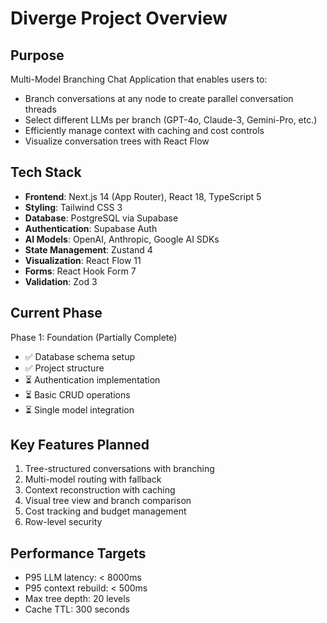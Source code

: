 # Diverge Project Overview

## Purpose
Multi-Model Branching Chat Application that enables users to:
- Branch conversations at any node to create parallel conversation threads
- Select different LLMs per branch (GPT-4o, Claude-3, Gemini-Pro, etc.)
- Efficiently manage context with caching and cost controls
- Visualize conversation trees with React Flow

## Tech Stack
- **Frontend**: Next.js 14 (App Router), React 18, TypeScript 5
- **Styling**: Tailwind CSS 3
- **Database**: PostgreSQL via Supabase
- **Authentication**: Supabase Auth
- **AI Models**: OpenAI, Anthropic, Google AI SDKs
- **State Management**: Zustand 4
- **Visualization**: React Flow 11
- **Forms**: React Hook Form 7
- **Validation**: Zod 3

## Current Phase
Phase 1: Foundation (Partially Complete)
- ✅ Database schema setup
- ✅ Project structure
- ⏳ Authentication implementation
- ⏳ Basic CRUD operations
- ⏳ Single model integration

## Key Features Planned
1. Tree-structured conversations with branching
2. Multi-model routing with fallback
3. Context reconstruction with caching
4. Visual tree view and branch comparison
5. Cost tracking and budget management
6. Row-level security

## Performance Targets
- P95 LLM latency: < 8000ms
- P95 context rebuild: < 500ms
- Max tree depth: 20 levels
- Cache TTL: 300 seconds